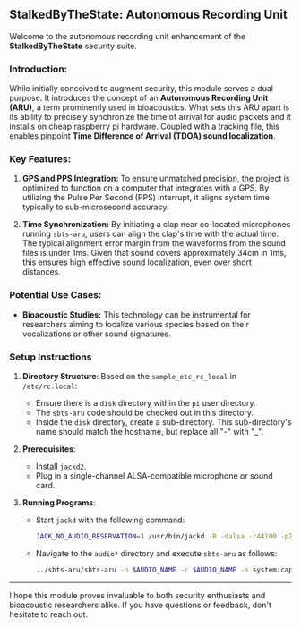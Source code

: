 ## StalkedByTheState: Autonomous Recording Unit 

Welcome to the autonomous recording unit enhancement of the **StalkedByTheState** security suite.

### Introduction:
While initially conceived to augment security, this module serves a dual purpose. It introduces the concept of an **Autonomous Recording Unit (ARU)**, a term prominently used in bioacoustics. What sets this ARU apart is its ability to precisely synchronize the time of arrival for audio packets and it installs on cheap raspberry pi hardware. Coupled with a tracking file, this enables pinpoint **Time Difference of Arrival (TDOA) sound localization**.

### Key Features:

1. **GPS and PPS Integration:** To ensure unmatched precision, the project is optimized to function on a computer that integrates with a GPS. By utilizing the Pulse Per Second (PPS) interrupt, it aligns system time typically to sub-microsecond accuracy.
   
2. **Time Synchronization:** By initiating a clap near co-located microphones running `sbts-aru`, users can align the clap's time with the actual time. The typical alignment error margin from the waveforms from the sound files is under 1ms. Given that sound covers approximately 34cm in 1ms, this ensures high effective sound localization, even over short distances.

### Potential Use Cases:
- **Bioacoustic Studies:** This technology can be instrumental for researchers aiming to localize various species based on their vocalizations or other sound signatures.

### Setup Instructions

1. **Directory Structure**: Based on the `sample_etc_rc_local` in `/etc/rc.local`:
   - Ensure there is a `disk` directory within the `pi` user directory.
   - The `sbts-aru` code should be checked out in this directory.
   - Inside the `disk` directory, create a sub-directory. This sub-directory's name should match the hostname, but replace all "-" with "_".

2. **Prerequisites**:
   - Install `jackd2`.
   - Plug in a single-channel ALSA-compatible microphone or sound card.

3. **Running Programs**:
   - Start `jackd` with the following command:
     ```bash
     JACK_NO_AUDIO_RESERVATION=1 /usr/bin/jackd -R -dalsa -r44100 -p2048 -i1 -n2 -D -Chw:$RECORDER,0 -Phw:$RECORDER,0 -S > /dev/null 2>&1 &
     ```
   - Navigate to the `audio*` directory and execute `sbts-aru` as follows:
     ```bash
     ../sbts-aru/sbts-aru -n $AUDIO_NAME -c $AUDIO_NAME -s system:capture_1 -p input -t 5 -b 44100 > /dev/null 2>&1 &
     ```
---

I hope this module proves invaluable to both security enthusiasts and bioacoustic researchers alike. If you have questions or feedback, don't hesitate to  reach out.

